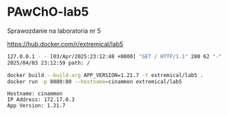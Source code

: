 # PAwChO-lab5
Sprawozdanie na laboratoria nr 5

https://hub.docker.com/r/extremical/lab5
```bash
127.0.0.1 - - [03/Apr/2025:23:12:48 +0000] "GET / HTTP/1.1" 200 62 "-" "curl/8.12.1"
2025/04/03 23:12:59 path: /
```
```bash
docker build --build-arg APP_VERSION=1.21.7 -t extremical/lab5 .
docker run -p 8080:80 --hostname=cinammon extremical/lab5
```
```
Hostname: cinammon
IP Address: 172.17.0.3
App Version: 1.21.7
```
